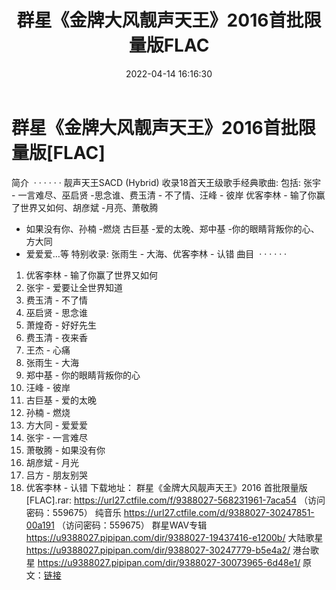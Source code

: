 ﻿---
title: 群星《金牌大风靓声天王》2016首批限量版FLAC
date: 2022-04-14 16:16:30
categories: WAV车载音乐、镜像
tags: 国语流行
---
# 群星《金牌大风靓声天王》2016首批限量版[FLAC]

简介  · · · · ·
·
靓声天王SACD (Hybrid)
收录18首天王级歌手经典歌曲:
包括: 张宇 - 一言难尽、巫启贤 -思念谁、费玉清 -
不了情、汪峰 - 彼岸
优客李林 - 输了你赢了世界又如何、胡彦斌 -月亮、萧敬腾
- 如果没有你、孙楠 -燃烧
古巨基 -爱的太晚、郑中基 -你的眼睛背叛你的心、方大同
- 爱爱爱…等
特别收录: 张雨生 - 大海、优客李林 -
认错
曲目  · · · · ·
·
01. 优客李林 -
输了你赢了世界又如何
02. 张宇 - 爱要让全世界知道
03. 费玉清 - 不了情
04. 巫启贤 - 思念谁
05. 萧煌奇 - 好好先生
06. 费玉清 - 夜来香
07. 王杰 - 心痛
08. 张雨生 - 大海
09. 郑中基 -
你的眼睛背叛你的心
10. 汪峰 - 彼岸
11. 古巨基 - 爱的太晚
12. 孙楠 - 燃烧
13. 方大同 - 爱爱爱
14. 张宇 - 一言难尽
15. 萧敬腾 - 如果没有你
16. 胡彦斌 - 月光
17. 吕方 - 朋友别哭
18. 优客李林 - 认错
下载地址：
群星《金牌大风靓声天王》2016
首批限量版[FLAC].rar: https://url27.ctfile.com/f/9388027-568231961-7aca54
（访问密码：559675）
纯音乐
https://url27.ctfile.com/d/9388027-30247851-00a191
（访问密码：559675）
群星WAV专辑
https://u9388027.pipipan.com/dir/9388027-19437416-e1200b/
大陆歌星
https://u9388027.pipipan.com/dir/9388027-30247779-b5e4a2/
港台歌星
https://u9388027.pipipan.com/dir/9388027-30073965-6d48e1/
原文：[链接](https://blog.sina.com.cn/s/blog_1647c7e7601030wnx.html)